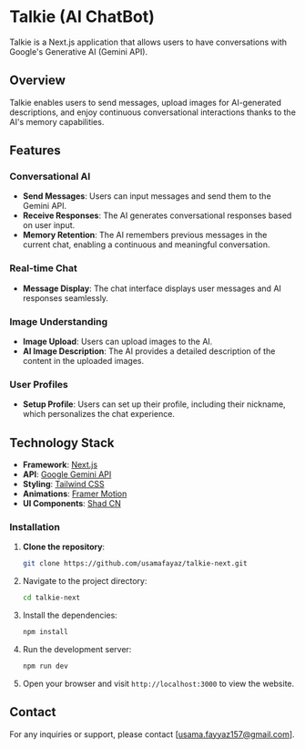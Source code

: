 # Talkie (AI ChatBot)

Talkie is a Next.js application that allows users to have conversations with Google's Generative AI (Gemini API).

## Overview

Talkie enables users to send messages, upload images for AI-generated descriptions, and enjoy continuous conversational interactions thanks to the AI's memory capabilities.

## Features

### Conversational AI

- **Send Messages**: Users can input messages and send them to the Gemini API.
- **Receive Responses**: The AI generates conversational responses based on user input.
- **Memory Retention**: The AI remembers previous messages in the current chat, enabling a continuous and meaningful conversation.

### Real-time Chat

- **Message Display**: The chat interface displays user messages and AI responses seamlessly.

### Image Understanding

- **Image Upload**: Users can upload images to the AI.
- **AI Image Description**: The AI provides a detailed description of the content in the uploaded images.

### User Profiles

- **Setup Profile**: Users can set up their profile, including their nickname, which personalizes the chat experience.

## Technology Stack

- **Framework**: [Next.js](https://nextjs.org/)
- **API**: [Google Gemini API](https://developers.google.com/generative-ai)
- **Styling**: [Tailwind CSS](https://tailwindcss.com/)
- **Animations**: [Framer Motion](https://www.framer.com/motion/)
- **UI Components**: [Shad CN](https://github.com/shadcn/ui)

### Installation

1. **Clone the repository**:
   ```bash
   git clone https://github.com/usamafayaz/talkie-next.git
   ```
2. Navigate to the project directory:

   ```bash
   cd talkie-next
   ```

3. Install the dependencies:

   ```bash
   npm install
   ```

4. Run the development server:

   ```bash
   npm run dev
   ```

5. Open your browser and visit `http://localhost:3000` to view the website.

## Contact

For any inquiries or support, please contact [usama.fayyaz157@gmail.com].
